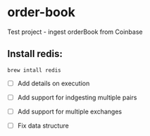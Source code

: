 # order-book

Test project - ingest orderBook from Coinbase

## Install redis:

```
brew intall redis
```

- [ ] Add details on execution
- [ ] Add support for indgesting multiple pairs
- [ ] Add support for multiple exchanges
- [ ] Fix data structure


